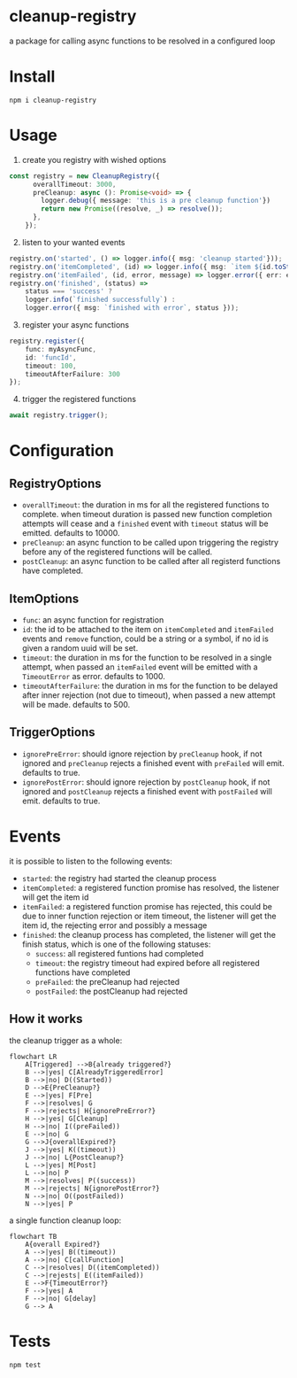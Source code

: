# cleanup-registry
a package for calling async functions to be resolved in a configured loop

# Install
```
npm i cleanup-registry
```

# Usage
1. create you registry with wished options
```ts
const registry = new CleanupRegistry({
      overallTimeout: 3000,
      preCleanup: async (): Promise<void> => {
        logger.debug({ message: 'this is a pre cleanup function'})
        return new Promise((resolve, _) => resolve());
      },
    });
```

2. listen to your wanted events
```ts
registry.on('started', () => logger.info({ msg: 'cleanup started'}));
registry.on('itemCompleted', (id) => logger.info({ msg: `item ${id.toString()} completed` }));
registry.on('itemFailed', (id, error, message) => logger.error({ err: error, msg: message, id }));
registry.on('finished', (status) =>
    status === 'success' ?
    logger.info(`finished successfully`) :
    logger.error({ msg: `finished with error`, status }));
```

3. register your async functions
```ts
registry.register({
    func: myAsyncFunc,
    id: 'funcId',
    timeout: 100,
    timeoutAfterFailure: 300
});
```

4. trigger the registered functions
```ts
await registry.trigger();
```

# Configuration
## RegistryOptions
- `overallTimeout`: the duration in ms for all the registered functions to complete. when timeout duration is passed new function completion attempts will cease and a `finished` event with `timeout` status will be emitted.
defaults to 10000.
- `preCleanup`: an async function to be called upon triggering the registry before any of the registered functions will be called.
- `postCleanup`: an async function to be called after all registerd functions have completed.
## ItemOptions
- `func`: an async function for registration
- `id`: the id to be attached to the item on `itemCompleted` and `itemFailed` events and `remove` function, could be a string or a symbol, if no id is given a random uuid will be set.
- `timeout`: the duration in ms for the function to be resolved in a single attempt, when passed an `itemFailed` event will be emitted with a `TimeoutError` as error. defaults to 1000.
- `timeoutAfterFailure`: the duration in ms for the function to be delayed after inner rejection (not due to timeout), when passed a new attempt will be made. defaults to 500.

## TriggerOptions
- `ignorePreError`: should ignore rejection by `preCleanup` hook, if not ignored and `preCleanup` rejects a finished event with `preFailed` will emit. defaults to true.
- `ignorePostError`: should ignore rejection by `postCleanup` hook, if not ignored and `postCleanup` rejects a finished event with `postFailed` will emit. defaults to true.

# Events
it is possible to listen to the following events:
- `started`: the registry had started the cleanup process
- `itemCompleted`: a registered function promise has resolved, the listener will get the item id
- `itemFailed`: a registered function promise has rejected, this could be due to inner function rejection or item timeout, the listener will get the item id, the rejecting error and possibly a message
- `finished`: the cleanup process has completed, the listener will get the finish status, which is one of the following statuses:
    - `success`: all registered funtions had completed
    - `timeout`: the registry timeout had expired before all registered functions have completed
    - `preFailed`: the preCleanup had rejected
    - `postFailed`: the postCleanup had rejected

## How it works
the cleanup trigger as a whole:
```mermaid
flowchart LR
    A[Triggered] -->B{already triggered?}
    B -->|yes| C[AlreadyTriggeredError]
    B -->|no| D((Started))
    D -->E{PreCleanup?}
    E -->|yes| F[Pre]
    F -->|resolves| G
    F -->|rejects| H{ignorePreError?}
    H -->|yes| G[Cleanup]
    H -->|no| I((preFailed))
    E -->|no| G
    G -->J{overallExpired?}
    J -->|yes| K((timeout))
    J -->|no| L{PostCleanup?}
    L -->|yes| M[Post]
    L -->|no| P
    M -->|resolves| P((success))
    M -->|rejects| N{ignorePostError?}
    N -->|no| O((postFailed))
    N -->|yes| P
```

a single function cleanup loop:
```mermaid
flowchart TB
    A{overall Expired?}
    A -->|yes| B((timeout))
    A -->|no| C[callFunction]
    C -->|resolves| D((itemCompleted))
    C -->|rejests| E((itemFailed))
    E -->F{TimeoutError?}
    F -->|yes| A
    F -->|no| G[delay]
    G --> A
```
# Tests
```
npm test
```